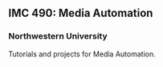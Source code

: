 ## IMC 490: Media Automation
### Northwestern University

Tutorials and projects for Media Automation.